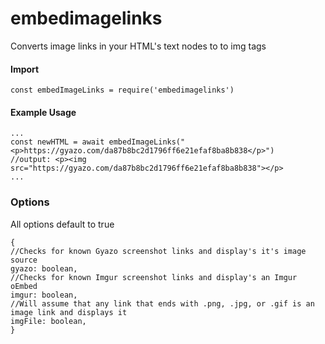 
# embedimagelinks

Converts image links in your HTML's text nodes to to img tags

#### Import
```
const embedImageLinks = require('embedimagelinks')
```

#### Example Usage
```
...
const newHTML = await embedImageLinks("<p>https://gyazo.com/da87b8bc2d1796ff6e21efaf8ba8b838</p>")
//output: <p><img src="https://gyazo.com/da87b8bc2d1796ff6e21efaf8ba8b838"></p>
...
```

### Options
All options default to true
```
{
//Checks for known Gyazo screenshot links and display's it's image source
gyazo: boolean, 
//Checks for known Imgur screenshot links and display's an Imgur oEmbed
imgur: boolean, 
//Will assume that any link that ends with .png, .jpg, or .gif is an image link and displays it
imgFile: boolean, 
}
```